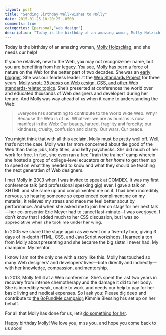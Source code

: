 ```yaml
---
layout: post
title: "Sending Birthday Well-wishes to Molly"
date: 2015-01-25 10:20:25 -0500
comments: true
categories: [personal,"web design"]
description: "Today is the birthday of an amazing woman, Molly Holzschlag, and she needs our help!"
---
```


Today is the birthday of an amazing woman, [Molly Holzschlag](http://molly.com), and she needs our help!

<!-- more -->

If you’re relatively new to the Web, you may not recognize her name, but you are benefiting from her legacy. You see, Molly has been a force of nature on the Web for the better part of two decades. She was an [early blogger](https://web.archive.org/web/20000229205046/http://www.molly.com/molly/news.html). She was our fearless leader at the [Web Standards Project](http://webstandards.org) for three years. [Molly wrote *35 books* on Web design, CSS, and other Web standards-related topics](http://www.amazon.com/gp/search?ie=UTF8&camp=1789&creative=9325&index=books&keywords=molly%20holzschlag&linkCode=ur2&tag=easydesign-20&linkId=BDCVT2YGNT7BNCHR). She’s presented at conferences the world over and educated thousands of Web designers and developers during her tenure. And Molly was way ahead of us when it came to understanding the Web:

> Everyone has something to contribute to the World Wide Web. Why? Because the Web is of us. Whatever we are as humans is now manifest in the Web: Our beauty, hatred, fragility and ferocity; our kindness, cruelty, confusion and clarity. Our wars. Our peace.

You might think that with all this acclaim, Molly must be pretty well off. Well, that’s not the case. Molly was far more concerned about the good of the Web than fancy jobs, lofty titles, and hefty paychecks. She did much of her work for free. In fact, she even ran a free "train the trainer" camp wherein she hosted a group of college-level educators *at her home* to get them up to speed on what they needed to know and what they should be teaching the next generation of Web designers.

I met Molly in 2003 when I was invited to speak at COMDEX. It was my first conference talk (and professional speaking gig) ever. I gave a talk on XHTML and she same up and complimented me on it. I had been incredibly nervous, so hearing someone so experienced compliment me on my material, it relieved my stress and made me feel better about by performance. And when she asked me to join her on stage for her next talk—her co-presenter Eric Meyer had to cancel last-minute—I was overjoyed. I don’t know that I added much to her CSS discussion, but I was so appreciative when she took me under her wing.

In 2005 we shared the stage again as we went on a five-city tour, giving 3 days of in-depth HTML, CSS, and JavaScript workshops. I learned a ton from Molly about presenting and she became the big sister I never had. My champion. My mentor.

I know I am not the only one with a story like this. Molly has touched so many Web designers’ and developers’ lives—both directly and indirectly—with her knowledge, compassion, and mentorship.

In 2013, Molly fell ill at a Web conference. She’s spent the last two years in recovery from intense chemotherapy and the damage it did to her body. She is incredibly weak, unable to work, and needs our help to pay for her basic living and medical expenses. So I ask you: Please dig deep and contribute to [the GoFundMe campaign](http://www.gofundme.com/ThanksMols) Kimmie Blessing has set up on her behalf.

For all that Molly has done for us, let’s [do something for her](http://www.gofundme.com/ThanksMols).

Happy birthday Molly! We love you, miss you, and hope you come back to us soon!
